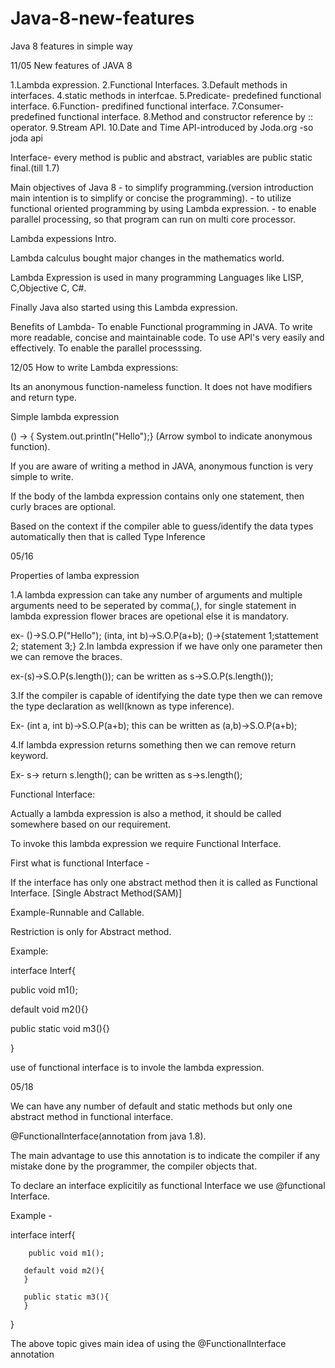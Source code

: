 # Java-8-new-features

Java 8 features in simple way

11/05
New features of JAVA 8

1.Lambda expression.
2.Functional Interfaces.
3.Default methods in interfaces.
4.static methods in interfcae.
5.Predicate- predefined functional interface.
6.Function- predifined functional interface.
7.Consumer- predefined functional interface.
8.Method and constructor reference by :: operator.
9.Stream API.
10.Date and Time API-introduced by Joda.org -so joda api
 

Interface- every method is public and abstract, variables are public static final.(till 1.7)

Main objectives of Java 8 - to simplify programming.(version introduction main intention is to simplify or concise the programming).
                          - to utilize functional oriented programming by using Lambda expression.
                          - to enable parallel processing, so that program can run on multi core processor. 


Lambda expessions Intro.

Lambda calculus bought major changes in the mathematics world.

Lambda Expression is used in many programming Languages like LISP, C,Objective C, C#.

Finally Java also started using this Lambda expression.


Benefits of Lambda- To enable Functional programming in JAVA.
                    To write more readable, concise and maintainable code.
                    To use API's very easily and effectively.
                    To enable the parallel processsing.
                    
 
 12/05
 How to write Lambda expressions:

Its an anonymous function-nameless function. It does not have modifiers and return type.

Simple lambda expression

() -> { System.out.println("Hello");} (Arrow symbol to indicate anonymous function).

If you are aware of writing a method in JAVA, anonymous function is very simple to write.

If the body of the lambda expression contains only one statement, then curly braces are optional.

Based on the context if the compiler able to guess/identify the data types automatically then that is called Type Inference


05/16

Properties of lamba expression

1.A lambda expression can take any number of arguments and multiple arguments need to be seperated by comma(,), for single statement in lambda expression flower braces are opetional else it is mandatory.

ex- ()->S.O.P("Hello");
(inta, int b)->S.O.P(a+b);
()->{statement 1;stattement 2; statement 3;}
2.In lambda expression if we have only one parameter then we can remove the braces.

ex-(s)->S.O.P(s.length()); can be written as s->S.O.P(s.length());

3.If the compiler is capable of identifying the date type then we can remove the type declaration as well(known as type inference).

Ex- (int a, int b)->S.O.P(a+b); this can be written as (a,b)->S.O.P(a+b);

4.If lambda expression returns something then we can remove return keyword.

Ex- s-> return s.length(); can be written as s->s.length();

Functional Interface:

Actually a lambda expression is also a method, it should be called somewhere based on our requirement.

To invoke this lambda expression we require Functional Interface.

First what is functional Interface -

If the interface has only one abstract method then it is called as Functional Interface. [Single Abstract Method(SAM)]

Example-Runnable and Callable.

Restriction is only for Abstract method.

Example:

interface Interf{

public void m1();

default void m2(){}

public static void m3(){}

}


use of functional interface is to invole the lambda expression.

05/18

We can have any number of default and static methods but only one abstract method in functional interface.

@FunctionalInterface(annotation from java 1.8).

The main advantage to use this annotation is to indicate the compiler if any mistake done by the programmer, the compiler objects that.

To declare an interface explicitily as functional Interface we use @functional Interface.

Example -

interface interf{
        
        public void m1();
        
       default void m2(){
       }
       
       public static m3(){
       }
  }
  
  The above topic gives main idea of using the @FunctionalInterface annotation













